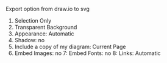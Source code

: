 Export option from draw.io to svg

1. Selection Only
2. Transparent Background
3. Appearance: Automatic
4. Shadow: no
5. Include a copy of my diagram: Current Page
6. Embed Images: no
   7: Embed Fonts: no
   8: Links: Automatic
